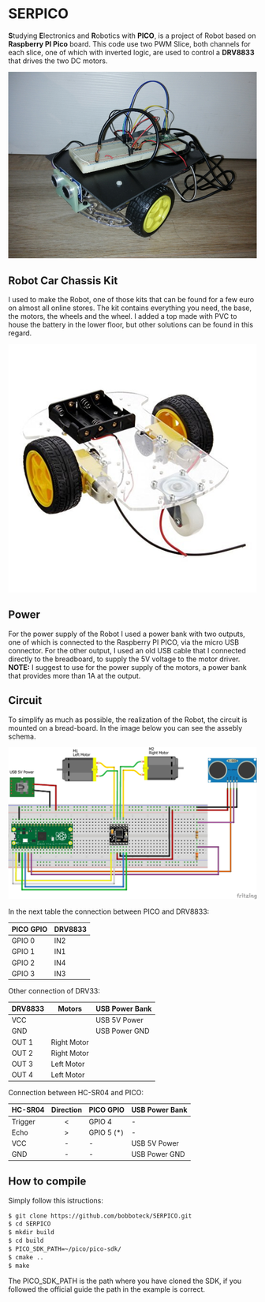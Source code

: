 # SERPICO

**S**tudying **E**lectronics and **R**obotics with **PICO**, is a project of Robot based on **Raspberry PI Pico** board.
This code use two PWM Slice, both channels for each slice, one of which with inverted logic, are used to control a **DRV8833** that drives the two DC motors.

![SERPICO](media/serpico.jpg)

## Robot Car Chassis Kit

I used to make the Robot, one of those kits that can be found for a few euro on almost all online stores.
The kit contains everything you need, the base, the motors, the wheels and the wheel. I added a top made with PVC to house the battery in the lower floor, but other solutions can be found in this regard.

![Robot Car Chassis Kit](media/base-robot-kit.jpg)

## Power

For the power supply of the Robot I used a power bank with two outputs, one of which is connected to the Raspberry PI PICO, via the micro USB connector.
For the other output, I used an old USB cable that I connected directly to the breadboard, to supply the 5V voltage to the motor driver.
**NOTE:** I suggest to use for the power supply of the motors, a power bank that provides more than 1A at the output.

## Circuit

To simplify as much as possible, the realization of the Robot, the circuit is mounted on a bread-board. In the image below you can see the assebly schema.

![Circuit on bread-board](media/serpico-assembly.jpg)

In the next table the connection between PICO and DRV8833:

|PICO GPIO|DRV8833|
|---|---|
|GPIO 0|IN2|
|GPIO 1|IN1|
|GPIO 2|IN4|
|GPIO 3|IN3|

Other connection of DRV33:

|DRV8833|Motors|USB Power Bank|
| --- | --- | --- |
|VCC||USB 5V Power|
|GND||USB Power GND|
|OUT 1|Right Motor||
|OUT 2|Right Motor||
|OUT 3|Left Motor||
|OUT 4|Left Motor||

Connection between HC-SR04 and PICO:

|HC-SR04|Direction|PICO GPIO|USB Power Bank|
|---|:---:|---|---|
|Trigger| < |GPIO 4|-|
|Echo| > |GPIO 5 (*)|-|
|VCC|-|-|USB 5V Power|
|GND|-|-|USB Power GND|

## How to compile

Simply follow this istructions:

```bash
$ git clone https://github.com/bobboteck/SERPICO.git
$ cd SERPICO
$ mkdir build
$ cd build
$ PICO_SDK_PATH=~/pico/pico-sdk/
$ cmake ..
$ make
```

The PICO_SDK_PATH is the path where you have cloned the SDK, if you followed the official guide the path in the example is correct.
